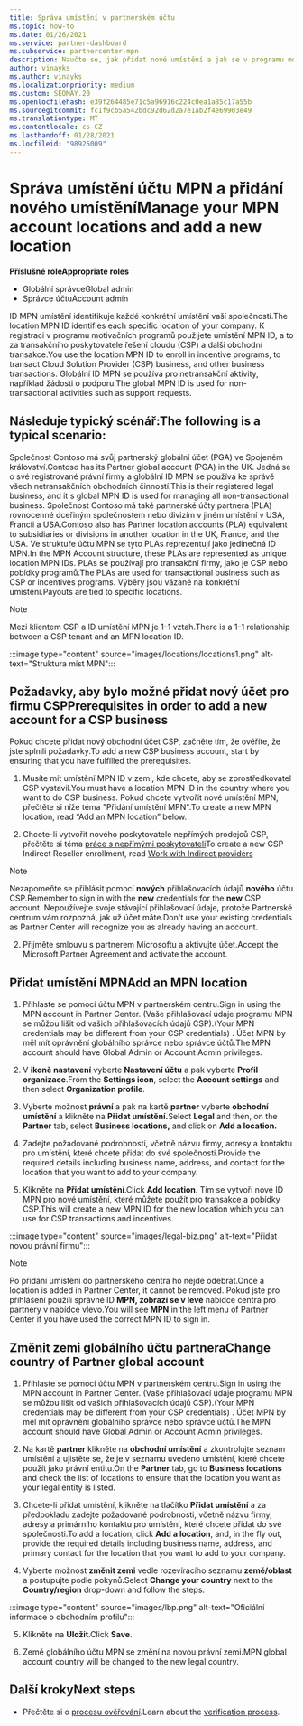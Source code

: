 ```yaml
---
title: Správa umístění v partnerském účtu
ms.topic: how-to
ms.date: 01/26/2021
ms.service: partner-dashboard
ms.subservice: partnercenter-mpn
description: Naučte se, jak přidat nové umístění a jak se v programu motivačních programů, v obchodních předplatných, předplatných a dalších transakcích používá umístění MPN ID.
author: vinayks
ms.author: vinayks
ms.localizationpriority: medium
ms.custom: SEOMAY.20
ms.openlocfilehash: e39f264485e71c5a96916c224c0ea1a85c17a55b
ms.sourcegitcommit: fc1f9cb5a542bdc92d62d2a7e1ab2f4e69903e49
ms.translationtype: MT
ms.contentlocale: cs-CZ
ms.lasthandoff: 01/28/2021
ms.locfileid: "98925009"
---
```

# <a name="manage-your-mpn-account-locations-and-add-a-new-location"></a><span data-ttu-id="4dc73-103">Správa umístění účtu MPN a přidání nového umístění</span><span class="sxs-lookup"><span data-stu-id="4dc73-103">Manage your MPN account locations and add a new location</span></span>


<span data-ttu-id="4dc73-104">**Příslušné role**</span><span class="sxs-lookup"><span data-stu-id="4dc73-104">**Appropriate roles**</span></span>

- <span data-ttu-id="4dc73-105">Globální správce</span><span class="sxs-lookup"><span data-stu-id="4dc73-105">Global admin</span></span>
- <span data-ttu-id="4dc73-106">Správce účtu</span><span class="sxs-lookup"><span data-stu-id="4dc73-106">Account admin</span></span>

<span data-ttu-id="4dc73-107">ID MPN umístění identifikuje každé konkrétní umístění vaší společnosti.</span><span class="sxs-lookup"><span data-stu-id="4dc73-107">The location MPN ID identifies each specific location of your company.</span></span> <span data-ttu-id="4dc73-108">K registraci v programu motivačních programů použijete umístění MPN ID, a to za transakčního poskytovatele řešení cloudu (CSP) a další obchodní transakce.</span><span class="sxs-lookup"><span data-stu-id="4dc73-108">You use the location MPN ID to enroll in incentive programs, to transact Cloud Solution Provider (CSP) business, and other business transactions.</span></span> <span data-ttu-id="4dc73-109">Globální ID MPN se používá pro netransakční aktivity, například žádosti o podporu.</span><span class="sxs-lookup"><span data-stu-id="4dc73-109">The global MPN ID is used for non-transactional activities such as support requests.</span></span>

## <a name="the-following-is-a-typical-scenario"></a><span data-ttu-id="4dc73-110">Následuje typický scénář:</span><span class="sxs-lookup"><span data-stu-id="4dc73-110">The following is a typical scenario:</span></span>

<span data-ttu-id="4dc73-111">Společnost Contoso má svůj partnerský globální účet (PGA) ve Spojeném království.</span><span class="sxs-lookup"><span data-stu-id="4dc73-111">Contoso has its Partner global account (PGA) in the UK.</span></span> <span data-ttu-id="4dc73-112">Jedná se o své registrované právní firmy a globální ID MPN se používá ke správě všech netransakčních obchodních činností.</span><span class="sxs-lookup"><span data-stu-id="4dc73-112">This is their registered legal business, and it's global MPN ID is used for managing all non-transactional business.</span></span> <span data-ttu-id="4dc73-113">Společnost Contoso má také partnerské účty partnera (PLA) rovnocenné dceřiným společnostem nebo divizím v jiném umístění v USA, Francii a USA.</span><span class="sxs-lookup"><span data-stu-id="4dc73-113">Contoso also has Partner location accounts (PLA) equivalent to subsidiaries or divisions in another location in the UK, France, and the USA.</span></span> <span data-ttu-id="4dc73-114">Ve struktuře účtu MPN se tyto PLAs reprezentují jako jedinečná ID MPN.</span><span class="sxs-lookup"><span data-stu-id="4dc73-114">In the MPN Account structure, these PLAs are represented as unique location MPN IDs.</span></span> <span data-ttu-id="4dc73-115">PLAs se používají pro transakční firmy, jako je CSP nebo pobídky programů.</span><span class="sxs-lookup"><span data-stu-id="4dc73-115">The PLAs are used for transactional business such as CSP or incentives programs.</span></span> <span data-ttu-id="4dc73-116">Výběry jsou vázané na konkrétní umístění.</span><span class="sxs-lookup"><span data-stu-id="4dc73-116">Payouts are tied to specific locations.</span></span> 

>[!NOTE]
><span data-ttu-id="4dc73-117">Mezi klientem CSP a ID umístění MPN je 1-1 vztah.</span><span class="sxs-lookup"><span data-stu-id="4dc73-117">There is a 1-1 relationship between a CSP tenant and an MPN location ID.</span></span>

:::image type="content" source="images/locations/locations1.png" alt-text="Struktura míst MPN":::

## <a name="prerequisites-in-order-to-add-a-new-account-for-a-csp-business"></a><span data-ttu-id="4dc73-119">Požadavky, aby bylo možné přidat nový účet pro firmu CSP</span><span class="sxs-lookup"><span data-stu-id="4dc73-119">Prerequisites in order to add a new account for a CSP business</span></span>

<span data-ttu-id="4dc73-120">Pokud chcete přidat nový obchodní účet CSP, začněte tím, že ověříte, že jste splnili požadavky.</span><span class="sxs-lookup"><span data-stu-id="4dc73-120">To add a new CSP business account, start by ensuring that you have fulfilled the prerequisites.</span></span>

1. <span data-ttu-id="4dc73-121">Musíte mít umístění MPN ID v zemi, kde chcete, aby se zprostředkovatel CSP vystavil.</span><span class="sxs-lookup"><span data-stu-id="4dc73-121">You must have a location MPN ID in the country where you want to do CSP business.</span></span> <span data-ttu-id="4dc73-122">Pokud chcete vytvořit nové umístění MPN, přečtěte si níže téma "Přidání umístění MPN".</span><span class="sxs-lookup"><span data-stu-id="4dc73-122">To create a new MPN location, read “Add an MPN location” below.</span></span>
  
1. <span data-ttu-id="4dc73-123">Chcete-li vytvořit nového poskytovatele nepřímých prodejců CSP, přečtěte si téma [práce s nepřímými poskytovateli](indirect-reseller-tasks-in-partner-center.md#get-started)</span><span class="sxs-lookup"><span data-stu-id="4dc73-123">To create a new CSP Indirect Reseller enrollment, read [Work with Indirect providers](indirect-reseller-tasks-in-partner-center.md#get-started)</span></span> 

>[!NOTE] 
 ><span data-ttu-id="4dc73-124">Nezapomeňte se přihlásit pomocí **nových** přihlašovacích údajů **nového** účtu CSP.</span><span class="sxs-lookup"><span data-stu-id="4dc73-124">Remember to sign in with the **new** credentials for the **new** CSP account.</span></span> <span data-ttu-id="4dc73-125">Nepoužívejte svoje stávající přihlašovací údaje, protože Partnerské centrum vám rozpozná, jak už účet máte.</span><span class="sxs-lookup"><span data-stu-id="4dc73-125">Don't use your existing credentials as Partner Center will recognize you as already having an account.</span></span>

2. <span data-ttu-id="4dc73-126">Přijměte smlouvu s partnerem Microsoftu a aktivujte účet.</span><span class="sxs-lookup"><span data-stu-id="4dc73-126">Accept the Microsoft Partner Agreement and activate the account.</span></span>

## <a name="add-an-mpn-location"></a><span data-ttu-id="4dc73-127">Přidat umístění MPN</span><span class="sxs-lookup"><span data-stu-id="4dc73-127">Add an MPN location</span></span>

1. <span data-ttu-id="4dc73-128">Přihlaste se pomocí účtu MPN v partnerském centru.</span><span class="sxs-lookup"><span data-stu-id="4dc73-128">Sign in using the MPN account in Partner Center.</span></span> <span data-ttu-id="4dc73-129">(Vaše přihlašovací údaje programu MPN se můžou lišit od vašich přihlašovacích údajů CSP).</span><span class="sxs-lookup"><span data-stu-id="4dc73-129">(Your MPN credentials may be different from your CSP credentials) .</span></span> <span data-ttu-id="4dc73-130">Účet MPN by měl mít oprávnění globálního správce nebo správce účtů.</span><span class="sxs-lookup"><span data-stu-id="4dc73-130">The MPN account should have Global Admin or Account Admin privileges.</span></span> 

1. <span data-ttu-id="4dc73-131">V **ikoně nastavení** vyberte **Nastavení účtu** a pak vyberte **Profil organizace**.</span><span class="sxs-lookup"><span data-stu-id="4dc73-131">From the **Settings icon**, select the **Account settings** and then select **Organization profile**.</span></span>

2. <span data-ttu-id="4dc73-132">Vyberte možnost **právní** a pak na kartě **partner** vyberte **obchodní umístění** a klikněte na **Přidat umístění.**</span><span class="sxs-lookup"><span data-stu-id="4dc73-132">Select **Legal** and then, on the **Partner** tab, select **Business locations,** and click on **Add a location.**</span></span>

3. <span data-ttu-id="4dc73-133">Zadejte požadované podrobnosti, včetně názvu firmy, adresy a kontaktu pro umístění, které chcete přidat do své společnosti.</span><span class="sxs-lookup"><span data-stu-id="4dc73-133">Provide the required details including business name, address, and contact for the location that you want to add to your company.</span></span>
 
1. <span data-ttu-id="4dc73-134">Klikněte na **Přidat umístění**.</span><span class="sxs-lookup"><span data-stu-id="4dc73-134">Click **Add location**.</span></span> <span data-ttu-id="4dc73-135">Tím se vytvoří nové ID MPN pro nové umístění, které můžete použít pro transakce a pobídky CSP.</span><span class="sxs-lookup"><span data-stu-id="4dc73-135">This will create a new MPN ID for the new location which you can use for CSP transactions and incentives.</span></span>

:::image type="content" source="images/legal-biz.png" alt-text="Přidat novou právní firmu":::

> [!NOTE]
> <span data-ttu-id="4dc73-137">Po přidání umístění do partnerského centra ho nejde odebrat.</span><span class="sxs-lookup"><span data-stu-id="4dc73-137">Once a location is added in Partner Center, it cannot be removed.</span></span> <span data-ttu-id="4dc73-138">Pokud jste pro přihlášení použili správné ID **MPN, zobrazí se v levé** nabídce centra pro partnery v nabídce vlevo.</span><span class="sxs-lookup"><span data-stu-id="4dc73-138">You will see **MPN** in the left menu of Partner Center if you have used the correct MPN ID to sign in.</span></span>

## <a name="change-country-of-partner-global-account"></a><span data-ttu-id="4dc73-139">Změnit zemi globálního účtu partnera</span><span class="sxs-lookup"><span data-stu-id="4dc73-139">Change country of Partner global account</span></span> 

1. <span data-ttu-id="4dc73-140">Přihlaste se pomocí účtu MPN v partnerském centru.</span><span class="sxs-lookup"><span data-stu-id="4dc73-140">Sign in using the MPN account in Partner Center.</span></span> <span data-ttu-id="4dc73-141">(Vaše přihlašovací údaje programu MPN se můžou lišit od vašich přihlašovacích údajů CSP).</span><span class="sxs-lookup"><span data-stu-id="4dc73-141">(Your MPN credentials may be different from your CSP credentials) .</span></span> <span data-ttu-id="4dc73-142">Účet MPN by měl mít oprávnění globálního správce nebo správce účtů.</span><span class="sxs-lookup"><span data-stu-id="4dc73-142">The MPN account should have Global Admin or Account Admin privileges.</span></span> 

2. <span data-ttu-id="4dc73-143">Na kartě **partner** klikněte na **obchodní umístění** a zkontrolujte seznam umístění a ujistěte se, že je v seznamu uvedeno umístění, které chcete použít jako právní entitu.</span><span class="sxs-lookup"><span data-stu-id="4dc73-143">On the **Partner** tab, go to **Business locations** and check the list of locations to ensure that the location you want as your legal entity is listed.</span></span> 
 
1. <span data-ttu-id="4dc73-144">Chcete-li přidat umístění, klikněte na tlačítko **Přidat umístění** a za předpokladu zadejte požadované podrobnosti, včetně názvu firmy, adresy a primárního kontaktu pro umístění, které chcete přidat do své společnosti.</span><span class="sxs-lookup"><span data-stu-id="4dc73-144">To add a location, click **Add a location**, and, in the fly out, provide the required details including business name, address, and primary contact for the location that you want to add to your company.</span></span> 
 
1. <span data-ttu-id="4dc73-145">Vyberte možnost **změnit zemi** vedle rozevíracího seznamu **země/oblast** a postupujte podle pokynů.</span><span class="sxs-lookup"><span data-stu-id="4dc73-145">Select **Change your country** next to the **Country/region** drop-down and follow the steps.</span></span> 

:::image type="content" source="images/lbp.png" alt-text="Oficiální informace o obchodním profilu":::

5. <span data-ttu-id="4dc73-147">Klikněte na **Uložit**.</span><span class="sxs-lookup"><span data-stu-id="4dc73-147">Click **Save**.</span></span>

6. <span data-ttu-id="4dc73-148">Země globálního účtu MPN se změní na novou právní zemi.</span><span class="sxs-lookup"><span data-stu-id="4dc73-148">MPN global account country will be changed to the new legal country.</span></span>
  
## <a name="next-steps"></a><span data-ttu-id="4dc73-149">Další kroky</span><span class="sxs-lookup"><span data-stu-id="4dc73-149">Next steps</span></span>

- <span data-ttu-id="4dc73-150">Přečtěte si o [procesu ověřování](verification-responses.md).</span><span class="sxs-lookup"><span data-stu-id="4dc73-150">Learn about the [verification process](verification-responses.md).</span></span>
